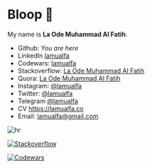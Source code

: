 # Bloop 🐳

My name is **La Ode Muhammad Al Fatih**.

- Github: _You are here_
- LinkedIn [lamualfa](https://www.linkedin.com/in/lamualfa/)
- Codewars: [lamualfa](https://www.codewars.com/users/lamualfa)
- Stackoverflow: [La Ode Muhammad Al Fatih](https://stackoverflow.com/users/10861398/laode-muhammad-al-fatih)
- Quora: [La Ode Muhammad Al Fatih](https://id.quora.com/profile/La-Ode-Muhammad-Al-Fatih)
- Instagram: [@lamualfa](https://instagram.com/lamualfa)
- Twitter: [@lamualfa](https://twitter.com/lamualfa)
- Telegram [@lamualfa](https://t.me/lamualfa)
- CV https://lamualfa.co
- Email: lamualfa@gmail.com

![hr](https://user-images.githubusercontent.com/39755201/159233055-3bd55a37-7284-46ad-b759-5ab0c13b3828.png)

[![Stackoverflow](https://stackexchange.com/users/flair/15049272.png)](https://stackoverflow.com/users/10861398/laode-muhammad-al-fatih)

[![Codewars](https://www.codewars.com/users/lamualfa/badges/small)](https://www.codewars.com/users/lamualfa)
